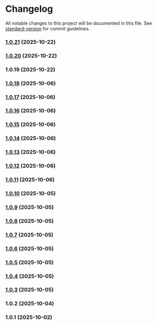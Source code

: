 # Changelog

All notable changes to this project will be documented in this file. See [standard-version](https://github.com/conventional-changelog/standard-version) for commit guidelines.

### [1.0.21](https://github.com/oven-one/memory/compare/v1.0.20...v1.0.21) (2025-10-22)

### [1.0.20](https://github.com/oven-one/memory/compare/v1.0.19...v1.0.20) (2025-10-22)

### 1.0.19 (2025-10-22)

### [1.0.18](https://github.com/oven-one/memory/compare/v1.0.17...v1.0.18) (2025-10-06)

### [1.0.17](https://github.com/oven-one/memory/compare/v1.0.16...v1.0.17) (2025-10-06)

### [1.0.16](https://github.com/oven-one/memory/compare/v1.0.15...v1.0.16) (2025-10-06)

### [1.0.15](https://github.com/oven-one/memory/compare/v1.0.14...v1.0.15) (2025-10-06)

### [1.0.14](https://github.com/oven-one/memory/compare/v1.0.13...v1.0.14) (2025-10-06)

### [1.0.13](https://github.com/oven-one/memory/compare/v1.0.12...v1.0.13) (2025-10-06)

### [1.0.12](https://github.com/oven-one/memory/compare/v1.0.11...v1.0.12) (2025-10-06)

### [1.0.11](https://github.com/oven-one/memory/compare/v1.0.10...v1.0.11) (2025-10-06)

### [1.0.10](https://github.com/oven-one/memory/compare/v1.0.9...v1.0.10) (2025-10-05)

### [1.0.9](https://github.com/oven-one/memory/compare/v1.0.8...v1.0.9) (2025-10-05)

### [1.0.8](https://github.com/oven-one/memory/compare/v1.0.7...v1.0.8) (2025-10-05)

### [1.0.7](https://github.com/oven-one/memory/compare/v1.0.6...v1.0.7) (2025-10-05)

### [1.0.6](https://github.com/oven-one/memory/compare/v1.0.5...v1.0.6) (2025-10-05)

### [1.0.5](https://github.com/oven-one/memory/compare/v1.0.4...v1.0.5) (2025-10-05)

### [1.0.4](https://github.com/oven-one/memory/compare/v1.0.3...v1.0.4) (2025-10-05)

### [1.0.3](https://github.com/oven-one/memory/compare/v1.0.2...v1.0.3) (2025-10-05)

### 1.0.2 (2025-10-04)

### 1.0.1 (2025-10-02)

